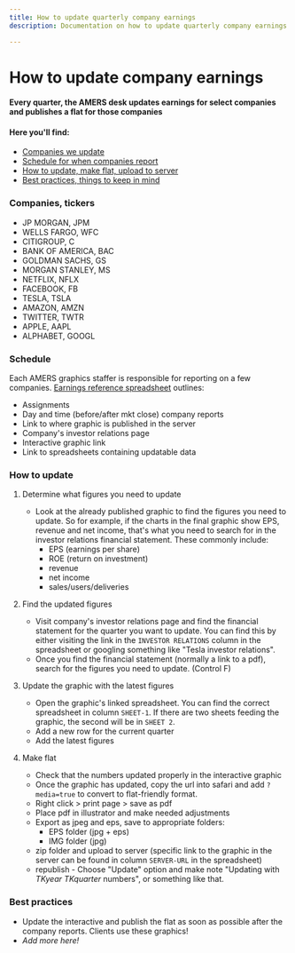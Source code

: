 ```yaml
---
title: How to update quarterly company earnings
description: Documentation on how to update quarterly company earnings

---
```

   
# How to update company earnings
#### Every quarter, the AMERS desk updates earnings for select companies and publishes a flat for those companies

#### Here you'll find:
- [Companies we update](#companies-tickers)
- [Schedule for when companies report](https://docs.google.com/spreadsheets/d/19zzWvfTVp-JvjOlrfRRoSVSHDa1KvrFHfVNaf3xhYtU/edit?usp=sharing)
- [How to update, make flat, upload to server](#how-to-update)
- [Best practices, things to keep in mind](#best-practices)

### Companies, tickers
- JP MORGAN, JPM
- WELLS FARGO, WFC
- CITIGROUP, C
- BANK OF AMERICA, BAC
- GOLDMAN SACHS, GS
- MORGAN STANLEY, MS
- NETFLIX, NFLX
- FACEBOOK, FB
- TESLA, TSLA
- AMAZON, AMZN
- TWITTER, TWTR
- APPLE, AAPL
- ALPHABET, GOOGL

### Schedule
Each AMERS graphics staffer is responsible for reporting on a few companies.
[Earnings reference spreadsheet](https://docs.google.com/spreadsheets/d/19zzWvfTVp-JvjOlrfRRoSVSHDa1KvrFHfVNaf3xhYtU/edit?usp=sharing)  outlines:
- Assignments
- Day and time (before/after mkt close) company reports
- Link to where graphic is published in the server
- Company's investor relations page
- Interactive graphic link
- Link to spreadsheets containing updatable data

### How to update
1. Determine what figures you need to update
    * Look at the already published graphic to find the figures you need to update. So for example, if the charts in the final graphic show EPS, revenue and net income, that's what you need to search for in the investor relations financial statement. These commonly include:
        * EPS (earnings per share)
        * ROE (return on investment)
        * revenue
        * net income
        * sales/users/deliveries
     
2. Find the updated figures
    * Visit company's investor relations page and find the financial statement for the quarter you want to update. You can find this by either visiting the link in the `INVESTOR RELATIONS` column in the spreadsheet or googling something like "Tesla investor relations".
    * Once you find the financial statement (normally a link to a pdf), search for the figures you need to update. (Control F)

3. Update the graphic with the latest figures
    * Open the graphic's linked spreadsheet. You can find the correct spreadsheet in column `SHEET-1`. If there are two sheets feeding the graphic, the second will be in `SHEET 2`.
    * Add a new row for the current quarter
    * Add the latest figures
    
4. Make flat
    * Check that the numbers updated properly in the interactive graphic
    * Once the graphic has updated, copy the url into safari and add `?media=true` to convert to flat-friendly format.
    * Right click > print page > save as pdf
    * Place pdf in illustrator and make needed adjustments
    * Export as jpeg and eps, save to appropriate folders:
        * EPS folder (jpg + eps)
        * IMG folder (jpg)
    * zip folder and upload to server (specific link to the graphic in the server can be found in column `SERVER-URL` in the spreadsheet)
    * republish - Choose "Update" option and make note "Updating with *TKyear TKquarter* numbers", or something like that.

### Best practices
* Update the interactive and publish the flat as soon as possible after the company reports. Clients use these graphics!
* *Add more here!*
